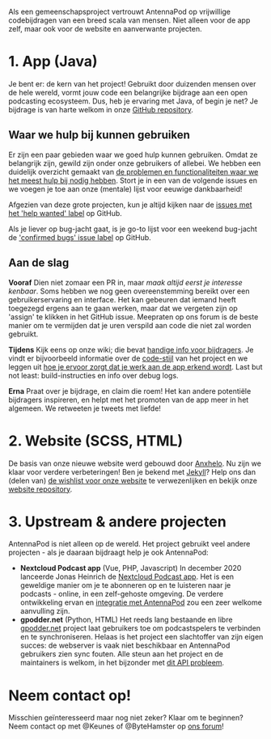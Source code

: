 Als een gemeenschapsproject vertrouwt AntennaPod op vrijwillige codebijdragen van
een breed scala van mensen. Niet alleen voor de app zelf, maar ook voor de
website en aanverwante projecten.

# 1. App (Java)

Je bent er: de kern van het project! Gebruikt door duizenden mensen over de hele
wereld, vormt jouw code een belangrijke bijdrage aan een open podcasting
ecosysteem. Dus, heb je ervaring met Java, of begin je net? Je bijdrage is van
harte welkom in onze [GitHub
repository](https://github.com/AntennaPod/AntennaPod).

## Waar we hulp bij kunnen gebruiken

Er zijn een paar gebieden waar we goed hulp kunnen gebruiken. Omdat ze belangrijk
zijn, gewild zijn onder onze gebruikers of allebei. We hebben een duidelijk
overzicht gemaakt van [de problemen en functionaliteiten waar we het meest hulp
bij nodig hebben](https://github.com/AntennaPod/AntennaPod/projects/2). Stort je
in een van de volgende issues en we voegen je toe aan onze (mentale) lijst voor
eeuwige dankbaarheid!

Afgezien van deze grote projecten, kun je altijd kijken naar de [issues met het
'help wanted'
label](https://github.com/AntennaPod/AntennaPod/labels/help%20wanted) op GitHub.

Als je liever op bug-jacht gaat, is je go-to lijst voor een weekend bug-jacht de
['confirmed bugs' issue
label](https://github.com/AntennaPod/AntennaPod/labels/Type%3A%20Confirmed%20bug)
op GitHub.

## Aan de slag

**Vooraf** Dien niet zomaar een PR in, maar *maak altijd eerst je interesse
kenbaar*. Soms hebben we nog geen overeenstemming bereikt over een
gebruikerservaring en interface. Het kan gebeuren dat iemand heeft toegezegd
ergens aan te gaan werken, maar dat we vergeten zijn op 'assign' te klikken in
het GitHub issue. Meepraten op ons forum is de beste manier om te vermijden dat
je uren verspild aan code die niet zal worden gebruikt.

**Tijdens** Kijk eens op onze wiki; die bevat [handige info voor
bijdragers](https://github.com/AntennaPod/AntennaPod/wiki). Je vindt er
bijvoorbeeld informatie over de
[code-stijl](https://github.com/AntennaPod/AntennaPod/wiki/Code-style) van het
project en we leggen uit [hoe je ervoor zorgt dat je werk aan de app erkend
wordt](https://github.com/AntennaPod/AntennaPod/wiki/Getting-accredited-on-the-Contributors-page).
Last but not least: build-instructies en info over debug logs.

**Erna** Praat over je bijdrage, en claim die roem! Het kan andere potentiële
bijdragers inspireren, en helpt met het promoten van de app meer in het
algemeen. We retweeten je tweets met liefde!

# 2. Website (SCSS, HTML)

De basis van onze nieuwe website werd gebouwd door [Anxhelo](https://lushka.al).
Nu zijn we klaar voor verdere verbeteringen! Ben je bekend met
[Jekyll](https://jekyllrb.com/)? Help ons dan (delen van) [de wishlist voor onze
website](https://forum.antennapod.org/t/sitemap-for-the-new-website/240) te
verwezenlijken en bekijk onze [website
repository](https://github.com/AntennaPod/antennapod.github.io).

# 3. Upstream & andere projecten

AntennaPod is niet alleen op de wereld. Het project gebruikt veel andere
projecten - als je daaraan bijdraagt help je ook AntennaPod:

* **Nextcloud Podcast app** (Vue, PHP, Javascript) In december 2020 lanceerde
Jonas Heinrich de [Nextcloud Podcast
app](https://apps.nextcloud.com/apps/podcast). Het is een geweldige manier om je
te abonneren op en te luisteren naar je podcasts - online, in een zelf-gehoste
omgeving. De verdere ontwikkeling ervan en [integratie met
AntennaPod](https://git.project-insanity.org/onny/nextcloud-app-podcast/-/issues/103)
zou een zeer welkome aanvulling zijn.
* **gpodder.net** (Python, HTML) Het reeds lang bestaande en libre
[gpodder.net](https://gpodder.net/) project laat gebruikers toe om
podcastspelers te verbinden en te synchroniseren. Helaas is het project een
slachtoffer van zijn eigen succes: de webserver is vaak niet beschikbaar en
AntennaPod gebruikers zien sync fouten. Alle steun aan het project en de
maintainers is welkom, in het bijzonder met [dit API
probleem](https://github.com/gpodder/mygpo/issues/128).

# Neem contact op!

Misschien geïnteresseerd maar nog niet zeker? Klaar om te beginnen? Neem contact
op met @Keunes of @ByteHamster op [ons forum](https://forum.antennapod.org)!
